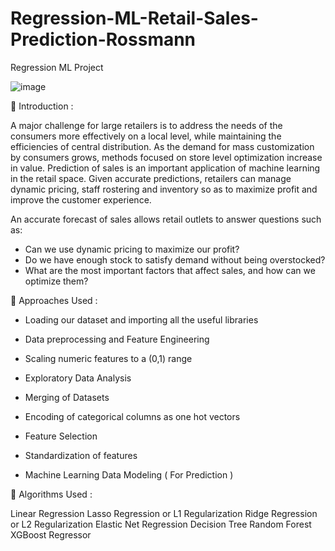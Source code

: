 # Regression-ML-Retail-Sales-Prediction-Rossmann
Regression ML Project

![image](https://user-images.githubusercontent.com/95517916/209662166-bf1d0ebb-4a17-4d5f-9cd2-06467364a8e6.png)

📖 Introduction :

A major challenge for large retailers is to address the needs of the consumers more effectively on a local level, while maintaining the efficiencies of central distribution. As the demand for mass customization by consumers grows, methods focused on store level optimization increase in value. Prediction of sales is an important application of machine learning in the retail space. Given accurate predictions, retailers can manage dynamic pricing, staff rostering and inventory so as to maximize profit and improve the customer experience.

An accurate forecast of sales allows retail outlets to answer questions such as:

* Can we use dynamic pricing to maximize our profit?
* Do we have enough stock to satisfy demand without being overstocked?
* What are the most important factors that affect sales, and how can we optimize them?

📖 Approaches Used :

* Loading our dataset and importing all the useful libraries

* Data preprocessing and Feature Engineering

* Scaling numeric features to a (0,1) range

* Exploratory Data Analysis

* Merging of Datasets

* Encoding of categorical columns as one hot vectors

* Feature Selection

* Standardization of features

* Machine Learning Data Modeling ( For Prediction )

📖 Algorithms Used :

Linear Regression
Lasso Regression or L1 Regularization
Ridge Regression or L2 Regularization
Elastic Net Regression
Decision Tree
Random Forest
XGBoost Regressor
